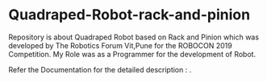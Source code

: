 # Quadraped-Robot-rack-and-pinion
Repository is about Quadraped Robot based on Rack and Pinion which was developed by The Robotics Forum Vit,Pune for the ROBOCON 2019 Competition.
My Role was as a Programmer for the development of Robot.

Refer the Documentation for the detailed description : []('Rnp_documentation_elex.pdf').
